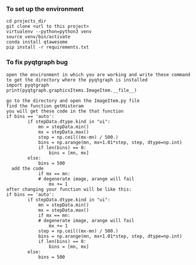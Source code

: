 ### To set up the environment
    cd projects_dir
    git clone <url to this project>
    virtualenv --python=python3 venv
    source venv/bin/activate
    conda install qtawesome
    pip install -r requirements.txt

### To fix pyqtgraph bug
    open the environment in which you are working and write these command to get the directory where the pyqtgraph is installed
    import pyqtgraph
    print(pyqtgraph.graphicsItems.ImageItem.__file__)
    
    go to the directory and open the ImageItem.py file
    find the function getHistoram
    you will get these code in the that function
    if bins == 'auto':
            if stepData.dtype.kind in "ui":
                mn = stepData.min()
                mx = stepData.max()
                step = np.ceil((mx-mn) / 500.)
                bins = np.arange(mn, mx+1.01*step, step, dtype=np.int)
                if len(bins) == 0:
                    bins = [mn, mx]
            else:
                bins = 500
      add the code 
                if mx == mn: 
                # degenerate image, arange will fail
                    mx += 1
    after changing your function will be like this:
    if bins == 'auto':
            if stepData.dtype.kind in "ui":
                mn = stepData.min()
                mx = stepData.max()
                if mx == mn:
                # degenerate image, arange will fail
                    mx += 1
                step = np.ceil((mx-mn) / 500.)
                bins = np.arange(mn, mx+1.01*step, step, dtype=np.int)
                if len(bins) == 0:
                    bins = [mn, mx]
            else:
                bins = 500
                
